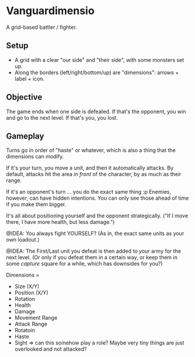 # Vanguardimensio

A grid-based battler / fighter.

## Setup

* A grid with a clear "our side" and "their side", with some monsters set up.
* Along the borders (left/right/bottom/up) are "dimensions": arrows + label + icon.

## Objective

The game ends when one side is defeated. If that's the opponent, you win and go to the next level. If that's you, you lost.

## Gameplay

Turns go in order of "haste" or whatever, which is also a thing that the dimensions can modify.

If it's your turn, you move a unit, and then it automatically attacks. By default, attacks hit the area _in front_ of the character, by as much as their range.

If it's an opponent's turn ... you do the exact same thing :p Enemies, however, can have hidden intentions. You can only see those ahead of time if you make them bigger.

It's all about positioning yourself and the opponent strategically. ("If I move there, I have more health, but less damage.")



@IDEA: You always fight YOURSELF? (As in, the exact same units as your own loadout.)

@IDEA: The First/Last unit you defeat is then added to _your_ army for the next level. (Or only if you defeat them in a certain way, or keep them in some _capture_ square for a while, which has downsides for you?)

Dimensions = 
* Size (X/Y)
* Position (X/Y)
* Rotation
* Health
* Damage
* Movement Range
* Attack Range
* Rotatoin
* Haste
* Sight => can this somehow play a role? Maybe very tiny things are just overlooked and not attacked?